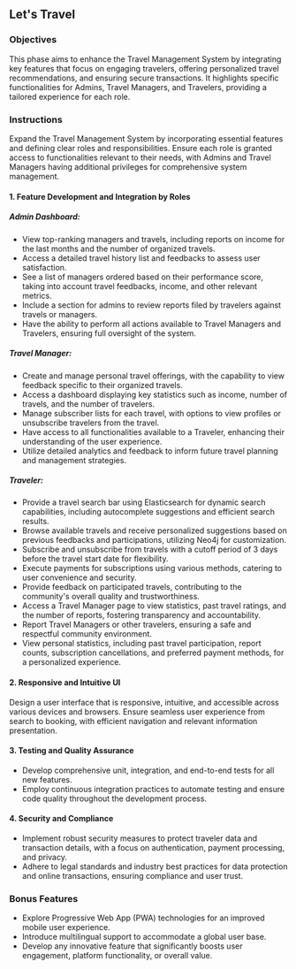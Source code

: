 ## Let's Travel

### Objectives

This phase aims to enhance the Travel Management System by integrating key features that focus on engaging travelers, offering personalized travel recommendations, and ensuring secure transactions. It highlights specific functionalities for Admins, Travel Managers, and Travelers, providing a tailored experience for each role.

### Instructions

Expand the Travel Management System by incorporating essential features and defining clear roles and responsibilities. Ensure each role is granted access to functionalities relevant to their needs, with Admins and Travel Managers having additional privileges for comprehensive system management.

#### 1. Feature Development and Integration by Roles

##### Admin Dashboard:

- View top-ranking managers and travels, including reports on income for the last months and the number of organized travels.
- Access a detailed travel history list and feedbacks to assess user satisfaction.
- See a list of managers ordered based on their performance score, taking into account travel feedbacks, income, and other relevant metrics.
- Include a section for admins to review reports filed by travelers against travels or managers.
- Have the ability to perform all actions available to Travel Managers and Travelers, ensuring full oversight of the system.

##### Travel Manager:

- Create and manage personal travel offerings, with the capability to view feedback specific to their organized travels.
- Access a dashboard displaying key statistics such as income, number of travels, and the number of travelers.
- Manage subscriber lists for each travel, with options to view profiles or unsubscribe travelers from the travel.
- Have access to all functionalities available to a Traveler, enhancing their understanding of the user experience.
- Utilize detailed analytics and feedback to inform future travel planning and management strategies.

##### Traveler:
- Provide a travel search bar using Elasticsearch for dynamic search capabilities, including autocomplete suggestions and efficient search results.
- Browse available travels and receive personalized suggestions based on previous feedbacks and participations, utilizing Neo4j for customization.
- Subscribe and unsubscribe from travels with a cutoff period of 3 days before the travel start date for flexibility.
- Execute payments for subscriptions using various methods, catering to user convenience and security.
- Provide feedback on participated travels, contributing to the community's overall quality and trustworthiness.
- Access a Travel Manager page to view statistics, past travel ratings, and the number of reports, fostering transparency and accountability.
- Report Travel Managers or other travelers, ensuring a safe and respectful community environment.
- View personal statistics, including past travel participation, report counts, subscription cancellations, and preferred payment methods, for a personalized experience.

#### 2. Responsive and Intuitive UI

Design a user interface that is responsive, intuitive, and accessible across various devices and browsers.
Ensure seamless user experience from search to booking, with efficient navigation and relevant information presentation.

#### 3. Testing and Quality Assurance

- Develop comprehensive unit, integration, and end-to-end tests for all new features.
- Employ continuous integration practices to automate testing and ensure code quality throughout the development process.

#### 4. Security and Compliance

- Implement robust security measures to protect traveler data and transaction details, with a focus on authentication, payment processing, and privacy.
- Adhere to legal standards and industry best practices for data protection and online transactions, ensuring compliance and user trust.

### Bonus Features

- Explore Progressive Web App (PWA) technologies for an improved mobile user experience.
- Introduce multilingual support to accommodate a global user base.
- Develop any innovative feature that significantly boosts user engagement, platform functionality, or overall value.
